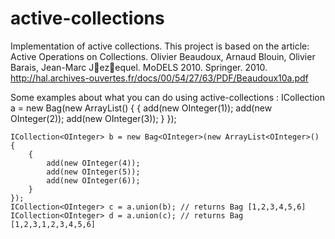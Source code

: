 active-collections
==================

Implementation of active collections.
This project is based on the article: Active Operations on Collections. Olivier Beaudoux, Arnaud Blouin, Olivier Barais, Jean-Marc Jezequel. MoDELS 2010. Springer. 2010. http://hal.archives-ouvertes.fr/docs/00/54/27/63/PDF/Beaudoux10a.pdf

Some examples about what you can do using active-collections :
	ICollection<OInteger> a = new Bag<OInteger>(new ArrayList<OInteger>() {
		{
			add(new OInteger(1));
			add(new OInteger(2));
			add(new OInteger(3));
		}
	});
			
	ICollection<OInteger> b = new Bag<OInteger>(new ArrayList<OInteger>() {
		{
			add(new OInteger(4));
			add(new OInteger(5));
			add(new OInteger(6));
		}
	});
	ICollection<OInteger> c = a.union(b); // returns Bag [1,2,3,4,5,6]
	ICollection<OInteger> d = a.union(c); // returns Bag [1,2,3,1,2,3,4,5,6]
